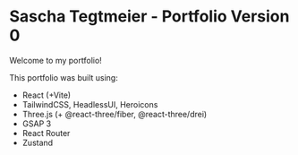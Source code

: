 # Sascha Tegtmeier - Portfolio Version 0

Welcome to my portfolio!

This portfolio was built using:

- React (+Vite)
- TailwindCSS, HeadlessUI, Heroicons
- Three.js (+ @react-three/fiber, @react-three/drei)
- GSAP 3
- React Router
- Zustand
